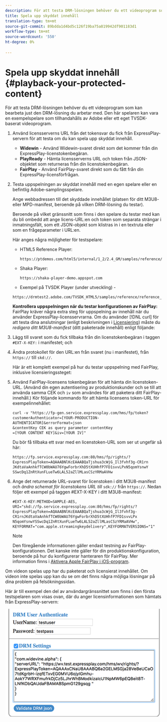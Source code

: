 ```yaml
---
description: För att testa DRM-lösningen behöver du ett videoprogram som kan bearbeta just den DRM-lösning du arbetar med. Den här spelaren kan vara en exempelspelare som tillhandahålls av Adobe eller ett eget TVSDK-baserat videoprogram.
title: Spela upp skyddat innehåll
translation-type: tm+mt
source-git-commit: 89bdda1d4bd5c126f19ba75a819942df901183d1
workflow-type: tm+mt
source-wordcount: '550'
ht-degree: 0%

---
```



# Spela upp skyddat innehåll {#playback-your-protected-content}

För att testa DRM-lösningen behöver du ett videoprogram som kan bearbeta just den DRM-lösning du arbetar med. Den här spelaren kan vara en exempelspelare som tillhandahålls av Adobe eller ett eget TVSDK-baserat videoprogram.

1. Använd licensserverns URL från det tokensvar du fick från ExpressPlay-servern för att testa om du kan spela upp skyddat innehåll.

   * **Widewin**  - Använd Widewin-svaret direkt som det kommer från din ExpressPlay-licenstokenbegäran.
   * **PlayReady**  - Hämta licensserverns URL och token från JSON-objektet som returneras från din licenstokenbegäran.
   * **FairPlay**  - Använd FairPlay-svaret direkt som du fått från din ExpressPlay-licensförfrågan.

1. Testa uppspelningen av skyddat innehåll med en egen spelare eller en befintlig Adobe-samplingsspelare.

   Ange webbadressen till det skyddade innehållet (platsen för ditt M3U8- eller MPD-manifest, beroende på vilken DRM-lösning du testar).

   Beroende på vilket gränssnitt som finns i den spelare du testar med kan du bli ombedd att ange licens-URL:en och token som separata strängar i inmatningsfält, som ett JSON-objekt som klistras in i en textruta eller som en frågeparameter i URL:en.

   Här anges några möjligheter för testspelare:

   * HTML5 Reference Player:

      ```
      https://ptdemos.com/html5/internal/1_2/2.4_GM/samples/reference/reference_player.html
      ```

   * Shaka Player:

      ```
      https://shaka-player-demo.appspot.com
      ```

   * Exempel på TVSDK Player (under utveckling) -

   ```
   https://drmtest2.adobe.com/TVSDK_HTML5/samples/reference/reference_player.html
   ```

   **Kontrollera uppspelningen när du testar konfigurationen av FairPlay:** FairPlay kräver några extra steg för uppspelning av innehåll när du använder ExpressPlay-licensservrarna. Om du använder [!DNL curl] för att testa dina anslutningar (enligt beskrivningen i [Licensiering](../../multi-drm-workflows/quick-start/handle-the-licensing.md)) måste du *redigera ditt M3U8-manifest* (ditt paketerade innehåll) enligt följande:

1. Lägg till svaret som du fick tillbaka från din licenstokenbegäran i taggen `#EXT-X-KEY:` i manifestet; och
1. Ändra protokollet för den URL:en från svaret (nu i manifestet), från `https://` till `skd://`.

   Här är ett komplett exempel på hur du testar uppspelning med FairPlay, inklusive licensieringssteget:

1. Använd FairPlay-licensens tokenbegäran för att hämta din licenstoken-URL. (Använd din egen autentisering av produktionskunder och se till att använda samma CEK och `iv` som användes för att paketera ditt FairPlay-innehåll.) Kör följande kommando för att hämta licensens token-URL för exempelinnehållet:

   ```
   curl -v "https://fp-gen.service.expressplay.com/hms/fp/token? 
   customerAuthenticator=[YOUR-PRODUCTION-AUTHENTICATOR]&errorFormat=json 
   &contentKey CEK as query parameter contentKey 
   =[YOUR CONTENT KEY]&iv=[YOUR IV]"
   ```

   Du bör få tillbaka ett svar med en licenstoken-URL som ser ut ungefär så här:

   ```
   https://fp.service.expressplay.com:80/hms/fp/rights/? 
   ExpressPlayToken=AQAAABNlKcEAAABQaTjshua3cWjG_Il3fvhf3g-CR1rn 
   JKdtaVaAnhkfTCW0bWAU76YgwForbrXhD5tXUHhfP7FD1svvLPxN5qomYsnwY 
   SSwcDq1ZnRtXunFLueTw6LAL52aZllMLasCSzYRMaAVHw 
   ```

1. Ange det returnerade URL-svaret för licenstoken i ditt M3U8-manifest och *ändra schemat för licenstokens URL till* `sdk://` från `https://`. Nedan följer ett exempel på taggen #EXT-X-KEY i ditt M3U8-manifest:

   ```
   #EXT-X-KEY:METHOD=SAMPLE-AES, 
   URI="skd://fp.service.expressplay.com:80/hms/fp/rights/? 
   ExpressPlayToken=AQAAABNlKcEAAABQaTjshua3cWjG_Il3fvhf3g- 
   CR1rnJKdtaVaAnhkfTCW0bWAU76YgwForbrXhD5tXUHhfP7FD1svvLPx 
   N5qomYsnwYSSwcDq1ZnRtXunFLueTw6LAL52aZllMLasCSzYRMaAVHw", 
   KEYFORMAT="com.apple.streamingkeydelivery",KEYFORMATVERSIONS="1"
   ```

   >[!NOTE]
   >
   >Den föregående informationen gäller endast testning av FairPlay-konfigurationen. Det kanske inte gäller för din produktionskonfiguration, beroende på hur du konfigurerar hanteraren för FairPlay. Mer information finns i [Aktivera Apple FairPlay i iOS-program](../../../programming/tvsdk-3x-ios-prog/ios-3x-drm-content-security/ios-3x-apple-fairplay-tvsdk.md).

Om videon spelas upp har du paketerat och licensierat innehållet. Om videon inte spelas upp kan du se om det finns några möjliga lösningar på dina problem på felsökningssidan.

<!--<a id="example_603D92A1F3924467B5D66EC862B8F59C"></a>-->

Här är till exempel den del av användargränssnittet som finns i den första testspelaren som visas ovan, där du anger licensinformationen som hämtats från ExpressPlay-servern:

<!--<a id="fig_zjy_q2c_rw"></a>-->

![](assets/sample-player-drm-settings-web.png)
